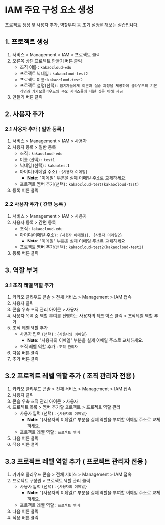 # IAM 주요 구성 요소 생성

프로젝트 생성 및 사용자 추가, 역할부여 등 초기 설정을 해보는 실습입니다.

## 1. 프로젝트 생성


1. 서비스 > Management > IAM > 프로젝트 클릭
2. 오른쪽 상단 프로젝트 만들기 버튼 클릭
     - 조직 이름 : `kakaocloud-edu`
     - 프로젝트 닉네임 : `kakaocloud-test2`
     - 프로젝트 이름: `kakaocloud-test2`
     - 프로젝트 설명(선택) : `참가자들에게 이론과 실습 과정을 제공하여 클라우드의 기본 개념과 카카오클라우드의 주요 서비스들에 대한 깊은 이해 제공`
3. 만들기 버튼 클릭

## 2. 사용자 추가


### 2.1 사용자 추가 ( 일반 등록 )


1. 서비스 > Management > IAM > 사용자
2. 사용자 등록 > 일반 등록
     - 조직  : `kakaocloud-edu`
     - 이름 (선택) : `test1`
     - 닉네임 (선택) : `kakaotest1`
     - 아이디 (이메일 주소) : `{사용자 이메일}`
          - **Note**: "이메일" 부분을 실제 이메일 주소로 교체하세요.
     - 프로젝트  멤버 추가(선택) : `kakaocloud-test(kakaocloud-test)`
3. 등록 버튼 클릭

### 2.2 사용자 추가 ( 간편 등록 )


1. 서비스 > Management > IAM > 사용자
2. 사용자 등록 > 간편 등록
     - 조직 : `kakaocloud-edu`
     - 아이디(이메일 주소) : `{사용자 이메일1}, {사용자 이메일2}`
          - **Note**: "이메일" 부분을 실제 이메일 주소로 교체하세요.
     - 프로젝트  멤버 추가(선택) : `kakaocloud-test2(kakaocloud-test2)`
3. 등록 버튼 클릭

## 3. 역할 부여


### 3.1 조직 레벨 역할 추가


1. 카카오 클라우드 콘솔 > 전체 서비스 > Management > IAM 접속 
2. 사용자 클릭
3. 콘솔 우측 조직 관리 아이콘 > 사용자
4. 사용자 목록 중 역할 부여를 진행하는 사용자의 체크 박스 클릭 > 조직레벨 역할 추가
5. 조직 레벨 역할 추가
     - 사용자 입력 (선택) : `{사용자의 이메일}`
          - **Note**: "사용자의 이메일" 부분을 실제 이메일 주소로 교체하세요.
     - 조직 레벨 역할 추가 : `조직 관리자`
6. 다음 버튼 클릭
7. 추가 버튼 클릭

## 3.2 프로젝트 레벨 역할 추가 ( 조직 관리자 전용 )


1. 카카오 클라우드 콘솔 > 전체 서비스 > Management > IAM 접속
2. 사용자 클릭
3. 콘솔 우측 조직 관리 아이콘 > 사용자
4. 프로젝트 목록 > 멤버 추가할 프로젝트 > 프로젝트 역할 관리
     - 사용자 입력 (선택) : `{사용자의 이메일}`
          - **Note**: "{사용자의 이메일}" 부분을 실제 역할을 부여할 이메일 주소로 교체하세요.
     - 프로젝트 레벨 역할 : `프로젝트 멤버`
5. 다음 버튼 클릭
6. 적용 버튼 클릭

## 3.3 프로젝트 레벨 역할 추가 ( 프로젝트 관리자 전용 )


1. 카카오 클라우드 콘솔 > 전체 서비스 > Management > IAM 접속
2. 프로젝트 구성원 > 프로젝트 역할 관리 클릭
     - 사용자 입력 (선택) : `{사용자의 이메일}`
          - **Note**: "{사용자의 이메일}" 부분을 실제 역할을 부여할 이메일 주소로 교체하세요.
     - 프로젝트 레벨 역할 : `프로젝트 멤버`
4. 다음 버튼 클릭
5. 적용 버튼 클릭

